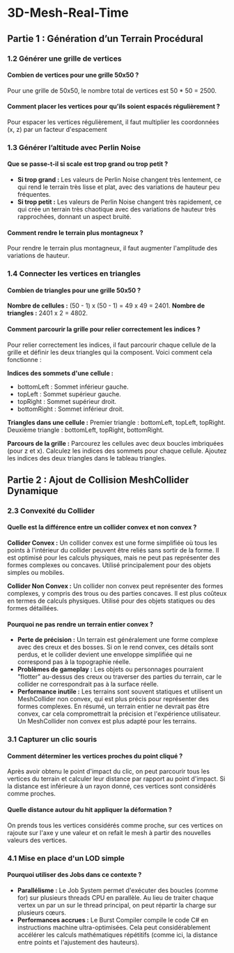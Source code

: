 # 3D-Mesh-Real-Time
## Partie 1 : Génération d’un Terrain Procédural
### 1.2 Générer une grille de vertices
#### Combien de vertices pour une grille 50x50 ?
Pour une grille de 50x50, le nombre total de vertices est 50 * 50 = 2500.

#### Comment placer les vertices pour qu’ils soient espacés régulièrement ?
Pour espacer les vertices régulièrement, il faut multiplier les coordonnées (x, z) par un facteur d'espacement

### 1.3 Générer l’altitude avec Perlin Noise
#### Que se passe-t-il si scale est trop grand ou trop petit ?
- **Si trop grand :** Les valeurs de Perlin Noise changent très lentement, ce qui rend le terrain très lisse et plat, avec des variations de hauteur peu fréquentes.
- **Si trop petit :** Les valeurs de Perlin Noise changent très rapidement, ce qui crée un terrain très chaotique avec des variations de hauteur très rapprochées, donnant un aspect bruité.

#### Comment rendre le terrain plus montagneux ?
Pour rendre le terrain plus montagneux, il faut augmenter l'amplitude des variations de hauteur.

### 1.4 Connecter les vertices en triangles
#### Combien de triangles pour une grille 50x50 ?
**Nombre de cellules :** (50 - 1) x (50 - 1) = 49 x 49 = 2401.
**Nombre de triangles :** 2401 x 2 = 4802.

#### Comment parcourir la grille pour relier correctement les indices ?
Pour relier correctement les indices, il faut parcourir chaque cellule de la grille et définir les deux triangles qui la composent. Voici comment cela fonctionne :

**Indices des sommets d'une cellule :**
- bottomLeft : Sommet inférieur gauche.
- topLeft : Sommet supérieur gauche.
- topRight : Sommet supérieur droit.
- bottomRight : Sommet inférieur droit.

**Triangles dans une cellule :**
Premier triangle : bottomLeft, topLeft, topRight.
Deuxième triangle : bottomLeft, topRight, bottomRight.

**Parcours de la grille :**
Parcourez les cellules avec deux boucles imbriquées (pour z et x).
Calculez les indices des sommets pour chaque cellule.
Ajoutez les indices des deux triangles dans le tableau triangles.

## Partie 2 : Ajout de Collision MeshCollider Dynamique
### 2.3 Convexité du Collider
#### Quelle est la différence entre un collider convex et non convex ?
**Collider Convex :**
Un collider convex est une forme simplifiée où tous les points à l'intérieur du collider peuvent être reliés sans sortir de la forme.
Il est optimisé pour les calculs physiques, mais ne peut pas représenter des formes complexes ou concaves.
Utilisé principalement pour des objets simples ou mobiles.

**Collider Non Convex :**
Un collider non convex peut représenter des formes complexes, y compris des trous ou des parties concaves.
Il est plus coûteux en termes de calculs physiques.
Utilisé pour des objets statiques ou des formes détaillées.

#### Pourquoi ne pas rendre un terrain entier convex ?
- **Perte de précision :** Un terrain est généralement une forme complexe avec des creux et des bosses. Si on le rend convex, ces détails sont perdus, et le collider devient une enveloppe simplifiée qui ne correspond pas à la topographie réelle.
- **Problèmes de gameplay :** Les objets ou personnages pourraient "flotter" au-dessus des creux ou traverser des parties du terrain, car le collider ne correspondrait pas à la surface réelle.
- **Performance inutile :** Les terrains sont souvent statiques et utilisent un MeshCollider non convex, qui est plus précis pour représenter des formes complexes.
En résumé, un terrain entier ne devrait pas être convex, car cela compromettrait la précision et l'expérience utilisateur. Un MeshCollider non convex est plus adapté pour les terrains.

### 3.1 Capturer un clic souris
#### Comment déterminer les vertices proches du point cliqué ?
Après avoir obtenu le point d'impact du clic, on peut parcourir tous les vertices du terrain et calculer leur distance par rapport au point d'impact. Si la distance est inférieure à un rayon donné, ces vertices sont considérés comme proches.

#### Quelle distance autour du hit appliquer la déformation ?
On prends tous les vertices considérés comme proche, sur ces vertices on rajoute sur l'axe y une valeur et on refait le mesh à partir des nouvelles valeurs des vertices.

### 4.1 Mise en place d'un LOD simple
#### Pourquoi utiliser des Jobs dans ce contexte ?
- **Parallélisme :** Le Job System permet d'exécuter des boucles (comme for) sur plusieurs threads CPU en parallèle. Au lieu de traiter chaque vertex un par un sur le thread principal, on peut répartir la charge sur plusieurs cœurs.
- **Performances accrues :** Le Burst Compiler compile le code C# en instructions machine ultra-optimisées. Cela peut considérablement accélérer les calculs mathématiques répétitifs (comme ici, la distance entre points et l'ajustement des hauteurs).
